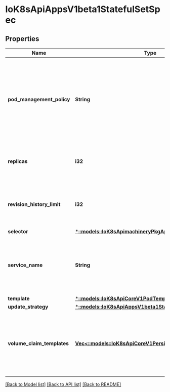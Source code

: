# IoK8sApiAppsV1beta1StatefulSetSpec

## Properties
Name | Type | Description | Notes
------------ | ------------- | ------------- | -------------
**pod_management_policy** | **String** | podManagementPolicy controls how pods are created during initial scale up, when replacing pods on nodes, or when scaling down. The default policy is `OrderedReady`, where pods are created in increasing order (pod-0, then pod-1, etc) and the controller will wait until each pod is ready before continuing. When scaling down, the pods are removed in the opposite order. The alternative policy is `Parallel` which will create pods in parallel to match the desired scale without waiting, and on scale down will delete all pods at once. | [optional] 
**replicas** | **i32** | replicas is the desired number of replicas of the given Template. These are replicas in the sense that they are instantiations of the same Template, but individual replicas also have a consistent identity. If unspecified, defaults to 1. | [optional] 
**revision_history_limit** | **i32** | revisionHistoryLimit is the maximum number of revisions that will be maintained in the StatefulSet's revision history. The revision history consists of all revisions not represented by a currently applied StatefulSetSpec version. The default value is 10. | [optional] 
**selector** | [***::models::IoK8sApimachineryPkgApisMetaV1LabelSelector**](io.k8s.apimachinery.pkg.apis.meta.v1.LabelSelector.md) |  | [optional] 
**service_name** | **String** | serviceName is the name of the service that governs this StatefulSet. This service must exist before the StatefulSet, and is responsible for the network identity of the set. Pods get DNS/hostnames that follow the pattern: pod-specific-string.serviceName.default.svc.cluster.local where \"pod-specific-string\" is managed by the StatefulSet controller. | 
**template** | [***::models::IoK8sApiCoreV1PodTemplateSpec**](io.k8s.api.core.v1.PodTemplateSpec.md) |  | 
**update_strategy** | [***::models::IoK8sApiAppsV1beta1StatefulSetUpdateStrategy**](io.k8s.api.apps.v1beta1.StatefulSetUpdateStrategy.md) |  | [optional] 
**volume_claim_templates** | [**Vec<::models::IoK8sApiCoreV1PersistentVolumeClaim>**](io.k8s.api.core.v1.PersistentVolumeClaim.md) | volumeClaimTemplates is a list of claims that pods are allowed to reference. The StatefulSet controller is responsible for mapping network identities to claims in a way that maintains the identity of a pod. Every claim in this list must have at least one matching (by name) volumeMount in one container in the template. A claim in this list takes precedence over any volumes in the template, with the same name. | [optional] 

[[Back to Model list]](../README.md#documentation-for-models) [[Back to API list]](../README.md#documentation-for-api-endpoints) [[Back to README]](../README.md)


